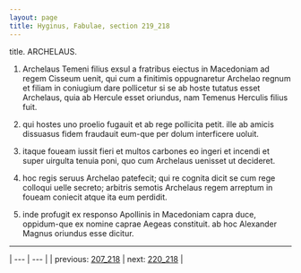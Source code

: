 ```yaml
---
layout: page
title: Hyginus, Fabulae, section 219_218
---
```


title. ARCHELAUS.



1. Archelaus Temeni filius exsul a fratribus eiectus in Macedoniam ad regem Cisseum uenit, qui cum a finitimis oppugnaretur Archelao regnum et filiam in coniugium dare pollicetur si se ab hoste tutatus esset Archelaus, quia ab Hercule esset oriundus, nam Temenus Herculis filius fuit.



2. qui hostes uno proelio fugauit et ab rege pollicita petit. ille ab amicis dissuasus fidem fraudauit eum-que per dolum interficere uoluit.



3. itaque foueam iussit fieri et multos carbones eo ingeri et incendi et super uirgulta tenuia poni, quo cum Archelaus uenisset ut decideret.



4. hoc regis seruus Archelao patefecit; qui re cognita dicit se cum rege colloqui uelle secreto; arbitris semotis Archelaus regem arreptum in foueam coniecit atque ita eum perdidit.



5. inde profugit ex responso Apollinis in Macedoniam capra duce, oppidum-que ex nomine caprae Aegeas constituit. ab hoc Alexander Magnus oriundus esse dicitur.



---

| --- | --- |
| previous: [207_218](../207_218/) | next: [220_218](../220_218/) |